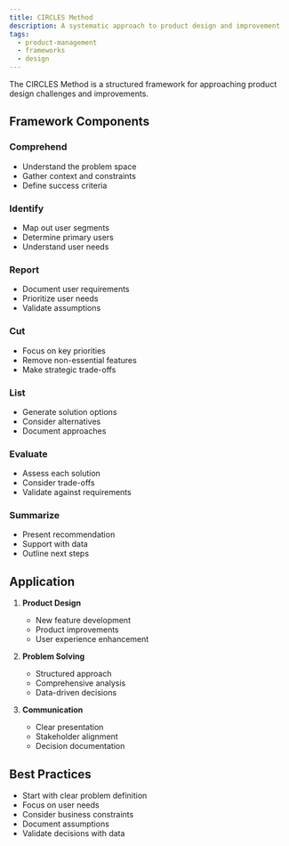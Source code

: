 ```yaml
---
title: CIRCLES Method
description: A systematic approach to product design and improvement
tags:
  - product-management
  - frameworks
  - design
---
```


The CIRCLES Method is a structured framework for approaching product design challenges and improvements.

## Framework Components

### Comprehend
- Understand the problem space
- Gather context and constraints
- Define success criteria

### Identify
- Map out user segments
- Determine primary users
- Understand user needs

### Report
- Document user requirements
- Prioritize user needs
- Validate assumptions

### Cut
- Focus on key priorities
- Remove non-essential features
- Make strategic trade-offs

### List
- Generate solution options
- Consider alternatives
- Document approaches

### Evaluate
- Assess each solution
- Consider trade-offs
- Validate against requirements

### Summarize
- Present recommendation
- Support with data
- Outline next steps

## Application

1. **Product Design**
   - New feature development
   - Product improvements
   - User experience enhancement

2. **Problem Solving**
   - Structured approach
   - Comprehensive analysis
   - Data-driven decisions

3. **Communication**
   - Clear presentation
   - Stakeholder alignment
   - Decision documentation

## Best Practices
- Start with clear problem definition
- Focus on user needs
- Consider business constraints
- Document assumptions
- Validate decisions with data

